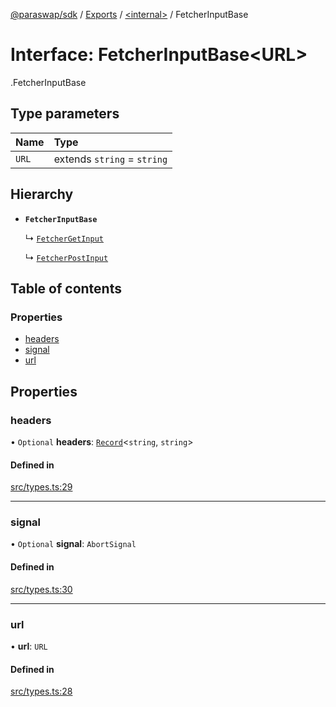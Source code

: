 [@paraswap/sdk](../README.md) / [Exports](../modules.md) / [<internal\>](../modules/internal_.md) / FetcherInputBase

# Interface: FetcherInputBase<URL\>

[<internal>](../modules/internal_.md).FetcherInputBase

## Type parameters

| Name | Type |
| :------ | :------ |
| `URL` | extends `string` = `string` |

## Hierarchy

- **`FetcherInputBase`**

  ↳ [`FetcherGetInput`](internal_.FetcherGetInput.md)

  ↳ [`FetcherPostInput`](internal_.FetcherPostInput.md)

## Table of contents

### Properties

- [headers](internal_.FetcherInputBase.md#headers)
- [signal](internal_.FetcherInputBase.md#signal)
- [url](internal_.FetcherInputBase.md#url)

## Properties

### headers

• `Optional` **headers**: [`Record`](../modules/internal_.md#record)<`string`, `string`\>

#### Defined in

[src/types.ts:29](https://github.com/paraswap/paraswap-sdk/blob/fix/update-paraswap-core-v1.0.4/src/types.ts#L29)

___

### signal

• `Optional` **signal**: `AbortSignal`

#### Defined in

[src/types.ts:30](https://github.com/paraswap/paraswap-sdk/blob/fix/update-paraswap-core-v1.0.4/src/types.ts#L30)

___

### url

• **url**: `URL`

#### Defined in

[src/types.ts:28](https://github.com/paraswap/paraswap-sdk/blob/fix/update-paraswap-core-v1.0.4/src/types.ts#L28)
